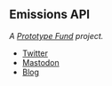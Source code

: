 ## Emissions API

*A [Prototype Fund](https://prototypefund.de/project/emissions-api/) project.*

- [Twitter](https://twitter.com/emissions_api)
- [Mastodon](https://mastodon.social/@emissions_api)
- [Blog](https://blog.emissions-api.org/)
